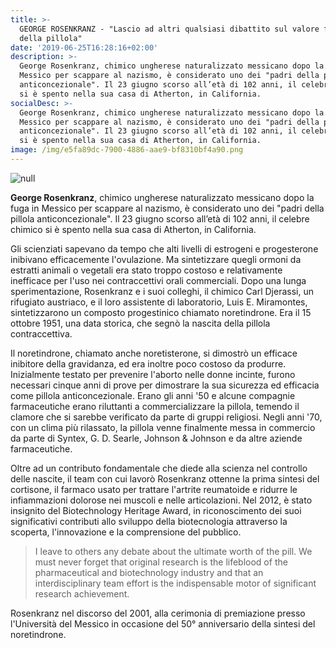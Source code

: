 ```yaml
---
title: >-
  GEORGE ROSENKRANZ - "Lascio ad altri qualsiasi dibattito sul valore finale
  della pillola"
date: '2019-06-25T16:28:16+02:00'
description: >-
  George Rosenkranz, chimico ungherese naturalizzato messicano dopo la fuga in
  Messico per scappare al nazismo, è considerato uno dei "padri della pillola
  anticoncezionale". Il 23 giugno scorso all’età di 102 anni, il celebre chimico
  si è spento nella sua casa di Atherton, in California.
socialDesc: >-
  George Rosenkranz, chimico ungherese naturalizzato messicano dopo la fuga in
  Messico per scappare al nazismo, è considerato uno dei "padri della pillola
  anticoncezionale". Il 23 giugno scorso all’età di 102 anni, il celebre chimico
  si è spento nella sua casa di Atherton, in California.
image: /img/e5fa89dc-7900-4886-aae9-bf8310bf4a90.png
---
```

![null](/img/e5fa89dc-7900-4886-aae9-bf8310bf4a90.png)

**George Rosenkranz**, chimico ungherese naturalizzato messicano dopo la fuga in Messico per scappare al nazismo, è considerato uno dei "padri della pillola anticoncezionale". Il 23 giugno scorso all’età di 102 anni, il celebre chimico si è spento nella sua casa di Atherton, in California.

Gli scienziati sapevano da tempo che alti livelli di estrogeni e progesterone inibivano efficacemente l'ovulazione. Ma sintetizzare quegli ormoni da estratti animali o vegetali era stato troppo costoso e relativamente inefficace per l'uso nei contraccettivi orali commerciali. Dopo una lunga sperimentazione,  Rosenkranz e i suoi colleghi, il chimico Carl Djerassi, un rifugiato austriaco, e il loro assistente di laboratorio, Luis E. Miramontes, sintetizzarono un composto progestinico chiamato noretindrone. Era il 15 ottobre 1951, una data storica, che segnò la nascita della pillola contraccettiva.

Il noretindrone, chiamato anche noretisterone, si dimostrò un efficace inibitore della gravidanza, ed era inoltre poco costoso da produrre. Inizialmente testato per prevenire l'aborto nelle donne incinte, furono necessari cinque anni di prove per dimostrare la sua sicurezza ed efficacia come pillola anticoncezionale. Erano gli anni '50 e alcune compagnie farmaceutiche erano riluttanti a commercializzare la pillola, temendo il clamore che si sarebbe verificato da parte di gruppi religiosi. Negli anni '70, con un clima più rilassato, la pillola venne finalmente messa in commercio da parte di Syntex, G. D. Searle, Johnson & Johnson e da altre aziende farmaceutiche.

Oltre ad un contributo fondamentale che diede alla scienza nel controllo delle nascite, il team con cui lavorò Rosenkranz ottenne la prima sintesi del cortisone, il farmaco usato per trattare l'artrite reumatoide e ridurre le infiammazioni dolorose nei muscoli e nelle articolazioni. Nel 2012, è stato insignito del Biotechnology Heritage Award, in riconoscimento dei suoi significativi contributi allo sviluppo della biotecnologia attraverso la scoperta, l'innovazione e la comprensione del pubblico.

> I leave to others any debate about the ultimate worth of the pill. We must never forget that original research is the lifeblood of the pharmaceutical and biotechnology industry and that an interdisciplinary team effort is the indispensable motor of significant research achievement.

Rosenkranz nel discorso del 2001, alla cerimonia di premiazione presso l'Università del Messico in occasione del 50° anniversario della sintesi del noretindrone.

